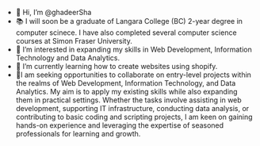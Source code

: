 - 👋 Hi, I’m @ghadeerSha
- 📚 I will soon be a graduate of Langara College (BC) 2-year degree in computer scinece. I have also completed several computer science courses at Simon Fraser University.
- 👀 I’m interested in expanding my skills in Web Development, Information Technology and Data Analytics.
- 🌱 I’m currently learning how to create websites using shopify.
- 💞️I am seeking opportunities to collaborate on entry-level projects within the realms of Web Development, Information Technology, and Data Analytics.
    My aim is to apply my existing skills while also expanding them in practical settings.
    Whether the tasks involve assisting in web development, supporting IT infrastructure, conducting data analysis,
    or contributing to basic coding and scripting projects, I am keen on gaining hands-on experience and leveraging the expertise of seasoned professionals for learning and growth.
  
<!---
ghadeerSha/ghadeerSha is a ✨ special ✨ repository because its `README.md` (this file) appears on your GitHub profile.
You can click the Preview link to take a look at your changes.
--->
